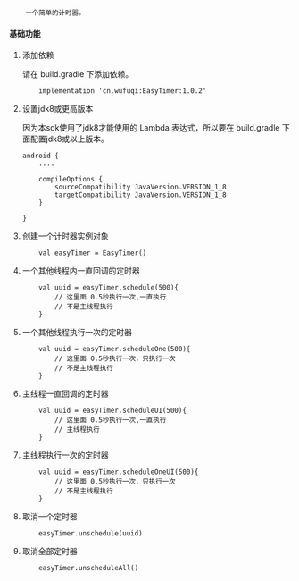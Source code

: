 ```
    一个简单的计时器。
```

#### 基础功能


1. 添加依赖

    请在 build.gradle 下添加依赖。

    ``` 
        implementation 'cn.wufuqi:EasyTimer:1.0.2'
    ```
2. 设置jdk8或更高版本

    因为本sdk使用了jdk8才能使用的 Lambda 表达式，所以要在 build.gradle 下面配置jdk8或以上版本。

    ``` 
    android {
        ....

        compileOptions {
            sourceCompatibility JavaVersion.VERSION_1_8
            targetCompatibility JavaVersion.VERSION_1_8
        }
        
    }
    ```

3. 创建一个计时器实例对象

    ```
        val easyTimer = EasyTimer()
    ```

4. 一个其他线程内一直回调的定时器

    ```
        val uuid = easyTimer.schedule(500){
            // 这里面 0.5秒执行一次,一直执行
            // 不是主线程执行
        }
    ```

6. 一个其他线程执行一次的定时器

    ```
        val uuid = easyTimer.scheduleOne(500){
            // 这里面 0.5秒执行一次，只执行一次
            // 不是主线程执行
        }
    ```

7. 主线程一直回调的定时器

    ```
        val uuid = easyTimer.scheduleUI(500){
            // 这里面 0.5秒执行一次,一直执行
            // 主线程执行
        }
    ```

8. 主线程执行一次的定时器

    ```
        val uuid = easyTimer.scheduleOneUI(500){
            // 这里面 0.5秒执行一次，只执行一次
            // 不是主线程执行
        }
    ```

9. 取消一个定时器

    ```
        easyTimer.unschedule(uuid)
    ```

10. 取消全部定时器

    ```
        easyTimer.unscheduleAll()
    ```
